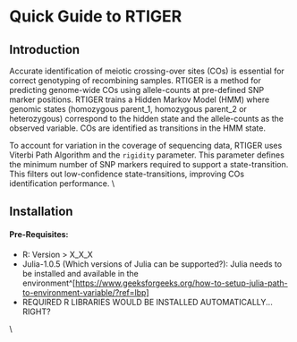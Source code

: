# Quick Guide to RTIGER

## Introduction
Accurate identification of meiotic crossing-over sites (COs) is essential for correct genotyping of recombining samples. RTIGER is a method for predicting genome-wide COs using allele-counts at pre-defined SNP marker positions. RTIGER trains a Hidden Markov Model (HMM) where genomic states (homozygous parent_1, homozygous parent_2 or heterozygous) correspond to the hidden state and the allele-counts as the observed variable. COs are identified as transitions in the HMM state.

To account for variation in the coverage of sequencing data, RTIGER uses Viterbi Path Algorithm and the `rigidity` parameter. This parameter defines the minimum number of SNP markers required to support a state-transition. This filters out low-confidence state-transitions, improving COs identification performance.
\

<!-- ################################################################################ -->
## Installation
#### Pre-Requisites:
* R: Version > X_X_X
* Julia-1.0.5 (Which versions of Julia can be supported?): Julia needs to be installed and available in the environment^[https://www.geeksforgeeks.org/how-to-setup-julia-path-to-environment-variable/?ref=lbp]
* REQUIRED R LIBRARIES WOULD BE INSTALLED AUTOMATICALLY... RIGHT?

\

